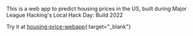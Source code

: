 This is a web app to predict housing prices in the US, built during Major League Hacking's Local Hack Day: Build 2022

Try it at
[housing-price-webapp](https://house-price.sammriddh.repl.co/){:target="_blank"}
